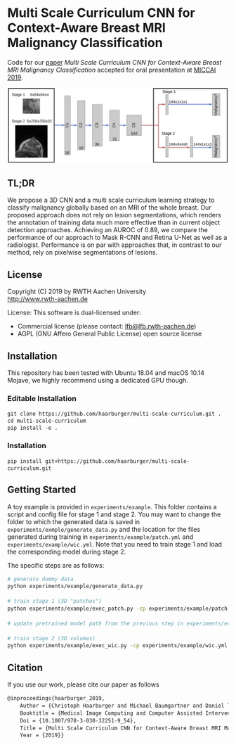 # Multi Scale Curriculum CNN for Context-Aware Breast MRI Malignancy Classification

Code for our [paper](https://arxiv.org/abs/1906.06058) *Multi Scale Curriculum CNN for Context-Aware Breast MRI Malignancy Classification* accepted for oral presentation at [MICCAI 2019](https://www.miccai2019.org).

![model](assets/Network.png "Multi Scale Curriculum Learning Model")

## TL;DR
We propose a 3D CNN and a multi scale curriculum learning strategy to classify malignancy globally based on an MRI of the whole breast.
Our proposed approach does not rely on lesion segmentations, which renders the annotation of training data much more effective than in current object detection approaches.
Achieving an AUROC of 0.89, we compare the performance of our approach to Mask R-CNN and Retina U-Net as well as a radiologist.
Performance is on par with approaches that, in contrast to our method, rely on pixelwise segmentations of lesions.

## License
 Copyright (C) 2019 by RWTH Aachen University                        
http://www.rwth-aachen.de    

License:
This software is dual-licensed under:                                 
* Commercial license (please contact: lfb@lfb.rwth-aachen.de)         
* AGPL (GNU Affero General Public License) open source license

## Installation
This repository has been tested with Ubuntu 18.04 and macOS 10.14 Mojave, we highly recommend using a dedicated GPU though.

### Editable Installation
```
git clone https://github.com/haarburger/multi-scale-curriculum.git .
cd multi-scale-curriculum
pip install -e .
```
### Installation
```
pip install git+https://github.com/haarburger/multi-scale-curriculum.git
```

## Getting Started

A toy example is provided in `experiments/example`.
This folder contains a script and config file for stage 1 and stage 2.
You may want to change the folder to which the generated data is saved in `experiments/exmple/generate_data.py` and the location for the files generated during training in `experiments/example/patch.yml` and `experiments/example/wic.yml`. Note that you need to train stage 1 and load the corresponding model during stage 2.

The specific steps are as follows:

```bash
# generate dummy data
python experiments/example/generate_data.py

# train stage 1 (3D "patches")
python experiments/example/exec_patch.py -cp experiments/example/patch.yml

# update pretrained model path from the previous step in experiments/example/wic.yml

# train stage 2 (3D volumes)
python experiments/example/exec_wic.py -cp experiments/example/wic.yml
```

## Citation

If you use our work, please cite our paper as follows
```tex
@inproceedings{haarburger_2019,
    Author = {Christoph Haarburger and Michael Baumgartner and Daniel Truhn and Mirjam Broeckmann and Hannah Schneider and Simone Schrading and Christiane Kuhl and Dorit Merhof},
    Booktitle = {Medical Image Computing and Computer Assisted Intervention (MICCAI)},
    Doi = {10.1007/978-3-030-32251-9_54},
    Title = {Multi Scale Curriculum CNN for Context-Aware Breast MRI Malignancy Classification},
    Year = {2019}}
```
